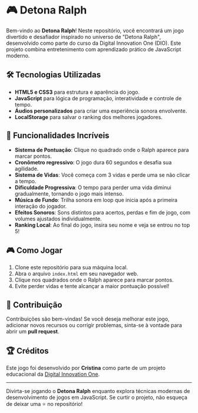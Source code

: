 # 🎮 Detona Ralph

Bem-vindo ao **Detona Ralph**! Neste repositório, você encontrará um jogo divertido e desafiador inspirado no universo de "Detona Ralph", desenvolvido como parte do curso da Digital Innovation One (DIO). Este projeto combina entretenimento com aprendizado prático de JavaScript moderno.

## 🛠️ Tecnologias Utilizadas

- **HTML5 e CSS3** para estrutura e aparência do jogo.
- **JavaScript** para lógica de programação, interatividade e controle de tempo.
- **Áudios personalizados** para criar uma experiência sonora envolvente.
- **LocalStorage** para salvar o ranking dos melhores jogadores.

## 🚀 Funcionalidades Incríveis

- **Sistema de Pontuação**: Clique no quadrado onde o Ralph aparece para marcar pontos.
- **Cronômetro regressivo**: O jogo dura 60 segundos e desafia sua agilidade.
- **Sistema de Vidas**: Você começa com 3 vidas e perde uma se não clicar a tempo.
- **Dificuldade Progressiva**: O tempo para perder uma vida diminui gradualmente, tornando o jogo mais intenso.
- **Música de Fundo**: Trilha sonora em loop que inicia após a primeira interação do jogador.
- **Efeitos Sonoros**: Sons distintos para acertos, perdas e fim de jogo, com volumes ajustados individualmente.
- **Ranking Local**: Ao final do jogo, insira seu nome e veja se entrou no top 5!

## 🎮 Como Jogar

1. Clone este repositório para sua máquina local.
2. Abra o arquivo `index.html` em seu navegador web.
3. Clique nos quadrados onde o Ralph aparece para marcar pontos.
4. Evite perder vidas e tente alcançar a maior pontuação possível!

## 🤝 Contribuição

Contribuições são bem-vindas! Se você deseja melhorar este jogo, adicionar novos recursos ou corrigir problemas, sinta-se à vontade para abrir um **pull request**.

## 🏆 Créditos

Este jogo foi desenvolvido por **Cristina** como parte de um projeto educacional da [Digital Innovation One](https://www.dio.me/).

---

Divirta-se jogando o **Detona Ralph** enquanto explora técnicas modernas de desenvolvimento de jogos em JavaScript. Se curtir o projeto, não esqueça de deixar uma ⭐️ no repositório!

